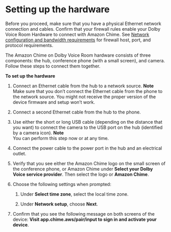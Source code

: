 # Setting up the hardware<a name="setup-hardware"></a>

Before you proceed, make sure that you have a physical Ethernet network connection and cables\. Confirm that your firewall rules enable your Dolby Voice Room Hardware to connect with Amazon Chime\. See [Network configuration and bandwidth requirements](network-config.md) for firewall host, port, and protocol requirements\.

The Amazon Chime on Dolby Voice Room hardware consists of three components: the hub, conference phone \(with a small screen\), and camera\. Follow these steps to connect them together\.

**To set up the hardware**

1. Connect an Ethernet cable from the hub to a network source\.
**Note**  
Make sure that you don’t connect the Ethernet cable from the phone to the network source\. You might not receive the proper version of the device firmware and setup won’t work\.

1. Connect a second Ethernet cable from the hub to the phone\.

1. Use either the short or long USB cable \(depending on the distance that you want\) to connect the camera to the USB port on the hub \(identified by a camera icon\)\.
**Note**  
You can perform this step now or at any time\.

1. Connect the power cable to the power port in the hub and an electrical outlet\.

1. Verify that you see either the Amazon Chime logo on the small screen of the conference phone, or Amazon Chime under **Select your Dolby Voice service provider**\. Then select the logo or **Amazon Chime**\.

1. Choose the following settings when prompted:

   1. Under **Select time zone**, select the local time zone\.

   1. Under **Network setup**, choose **Next**\.

1. Confirm that you see the following message on both screens of the device: **Visit app\.chime\.aws/pair/input to sign in and activate your device**\.
